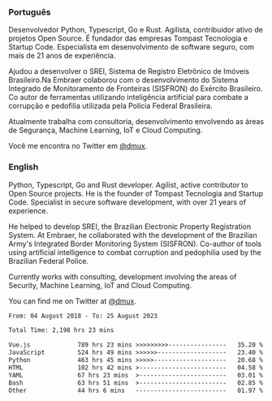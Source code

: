 ### Português

Desenvolvedor Python, Typescript, Go e Rust. Agilista, contribuidor ativo de projetos Open Source. É fundador das empresas Tompast Tecnologia e Startup Code. Especialista em desenvolvimento de software seguro, com mais de 21 anos de experiência.

Ajudou a desenvolver o SREI, Sistema de Registro Eletrônico de Imóveis Brasileiro.Na Embraer colaborou com o desenvolvimento do Sistema Integrado de Monitoramento de Fronteiras (SISFRON) do Exército Brasileiro. Co autor de ferramentas utilizando inteligência artificial para combate a corrupção e pedofilia utilizada pela Polícia Federal Brasileira.

Atualmente trabalha com consultoria, desenvolvimento envolvendo as áreas de Segurança, Machine Learning, IoT e Cloud Computing.

Você me encontra no Twitter em [@dmux](https://twitter.com/dmux).

### English

Python, Typescript, Go and Rust developer. Agilist, active contributor to Open Source projects. He is the founder of Tompast Tecnologia and Startup Code. Specialist in secure software development, with over 21 years of experience. 

He helped to develop SREI, the Brazilian Electronic Property Registration System. At Embraer, he collaborated with the development of the Brazilian Army's Integrated Border Monitoring System (SISFRON). Co-author of tools using artificial intelligence to combat corruption and pedophilia used by the Brazilian Federal Police.

Currently works with consulting, development involving the areas of Security, Machine Learning, IoT and Cloud Computing.

You can find me on Twitter at [@dmux](https://twitter.com/dmux).

<!--START_SECTION:waka-->

```txt
From: 04 August 2018 - To: 25 August 2023

Total Time: 2,198 hrs 23 mins

Vue.js             789 hrs 23 mins >>>>>>>>>----------------   35.20 %
JavaScript         524 hrs 49 mins >>>>>>-------------------   23.40 %
Python             463 hrs 45 mins >>>>>--------------------   20.68 %
HTML               102 hrs 42 mins >------------------------   04.58 %
YAML               67 hrs 23 mins  >------------------------   03.01 %
Bash               63 hrs 51 mins  >------------------------   02.85 %
Other              44 hrs 6 mins   -------------------------   01.97 %
```

<!--END_SECTION:waka-->
